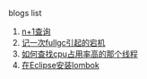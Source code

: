 blogs list
1. [n+1查询](https://lemontree863.github.io/2018/10/N+1%E6%9F%A5%E8%AF%A2%E6%80%A7%E8%83%BD%E4%BC%98%E5%8C%96)
2. [记一次fullgc引起的宕机](https://lemontree863.github.io/2018/11/记一次fullgc引起的宕机)
3. [如何查找cpu占用率高的那个线程](https://lemontree863.github.io/2018/11/如何查找cpu占用率高的那个线程)
4. [在Eclipse安装lombok](https://lemontree863.github.io/2019/1/在Eclipse安装lombok)
